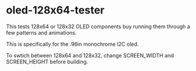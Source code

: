 # oled-128x64-tester
This tests 128x64 or 128x32 OLED components buy running them through a few patterns and animations.

This is specifically for the .96in monochrome I2C oled.

To swtich between 128x64 and 128x32, change SCREEN_WIDTH and SCREEN_HEIGHT before building.